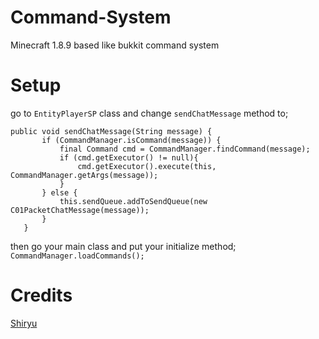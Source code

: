 # Command-System
Minecraft 1.8.9 based like bukkit command system

# Setup
go to ``EntityPlayerSP`` class and change ``sendChatMessage`` method to;
```
public void sendChatMessage(String message) {
	   if (CommandManager.isCommand(message)) {
		   final Command cmd = CommandManager.findCommand(message);
		   if (cmd.getExecutor() != null){
			   cmd.getExecutor().execute(this, CommandManager.getArgs(message));
		   }
	   } else {
		   this.sendQueue.addToSendQueue(new C01PacketChatMessage(message));
	   }
   }
   ```
   
   then go your main class and put your initialize method;
   ``
   CommandManager.loadCommands();
   ``
   
   # Credits
   [Shiryu](https://github.com/pandao/editor.md "Heading link")
   

